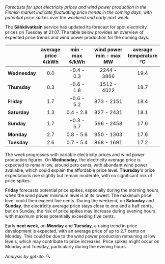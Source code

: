 *Forecasts for spot electricity prices and wind power production in the Finnish market indicate fluctuating price trends in the coming days, with potential price spikes over the weekend and early next week.*

The **Sähkövatkain** service has updated its forecast for spot electricity prices on Tuesday at 21:07. The table below provides an overview of expected price trends and wind power production for the coming days.

|            | average<br>price<br>¢/kWh | min - max<br>¢/kWh | wind power<br>min - max<br>MW | average<br>temperature<br>°C |
|:-----------|:----------------:|:----------------:|:-------------:|:-------------:|
| **Wednesday** | 0.0 | -0.4 - 0.3 | 2244 - 3866 | 19.4 |
| **Thursday**    | 0.3 | -0.6 - 1.8 | 1512 - 4022 | 18.7 |
| **Friday**  | 1.7 | -0.6 - 5.2 | 873 - 2151 | 18.4 |
| **Saturday**   | 1.3 | 0.4 - 2.8 | 827 - 2431 | 18.1 |
| **Sunday**  | 1.7 | -0.3 - 5.7 | 596 - 2458 | 17.6 |
| **Monday**  | 2.7 | 0.8 - 5.6 | 950 - 1303 | 17.6 |
| **Tuesday**    | 2.6 | 0.7 - 5.4 | 868 - 1691 | 17.2 |

The week progresses with variable electricity prices and wind power production figures. On **Wednesday**, the electricity average price is expected to remain low, around zero cents, with abundant wind power available, which could explain the affordable price level. **Thursday**'s price expectations rise slightly but remain moderate, with no significant risk of price spikes.

**Friday** forecasts potential price spikes, especially during the morning hours, when the wind power minimum level is at its lowest. The maximum price level could then exceed five cents. During the weekend, on **Saturday** and **Sunday**, the electricity average price stays close to one and a half cents, but on Sunday, the risk of price spikes may increase during evening hours, with maximum prices potentially exceeding five cents.

Early **next week**, on **Monday** and **Tuesday**, a rising trend in price development is expected, with an average price of up to 2.7 cents on Monday. This could be due to the wind power production remaining at low levels, which may contribute to price increases. Price spikes might occur on Monday and Tuesday, particularly during the evening hours.

*Analysis by gpt-4o.* 🔍
